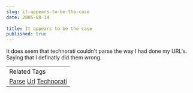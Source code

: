 ```yaml
---
slug: it-appears-to-be-the-case
date: 2005-08-14
 
title: It appears to be the case
published: true
---
```

It does seem that technorati couldn't parse the way I had done my URL's.  Saying that I definatly did them wrong.<br /><table class="TechnoratiHead TagHeader">
<tr><td>Related Tags</td></tr>
<tr class="Technorati"><td>
<a href="https://paul.kinlan.me/tags/Parse" class="Tag" rel="tag">Parse</a> <a href="https://paul.kinlan.me/tags/Url" class="Tag" rel="tag">Url</a> <a href="https://paul.kinlan.me/tags/Technorati" class="Tag" rel="tag">Technorati</a>
</td></tr>
</table><div class="blogger-post-footer"><img class="posterous_download_image" src="https://blogger.googleusercontent.com/tracker/8109338-112404501199434987?l=www.kinlan.co.uk%2Findex.html" height="1" alt="" width="1" /></div>

